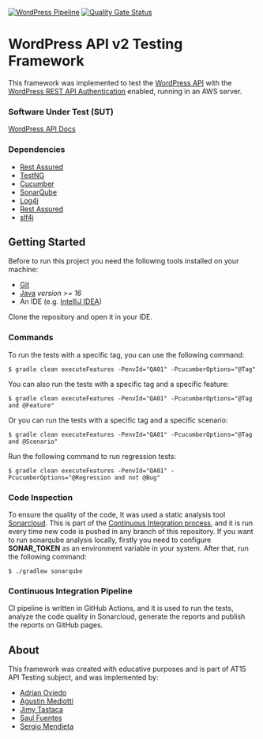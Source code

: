 [![WordPress Pipeline](https://github.com/AT15-TestNG/WordPress-API/actions/workflows/github-actions-pipeline.yml/badge.svg)](https://github.com/AT15-TestNG/WordPress-API/actions/workflows/github-actions-pipeline.yml)
[![Quality Gate Status](https://sonarcloud.io/api/project_badges/measure?project=wordpress-testng&metric=alert_status)](https://sonarcloud.io/summary/new_code?id=wordpress-testng)
# WordPress API v2 Testing Framework

This framework was implemented to test the [WordPress API](http://18.208.160.75/) with the [
WordPress REST API Authentication](https://developer.wordpress.org/rest-api/using-the-rest-api/authentication/) enabled, running in an AWS server.


### Software Under Test (SUT)

[WordPress API Docs](https://developer.wordpress.org/rest-api/reference/)

### Dependencies

* [Rest Assured](https://rest-assured.io/)
* [TestNG](https://testng.org/)
* [Cucumber](https://cucumber.io/)
* [SonarQube](https://www.sonarqube.org/)
* [Log4j](https://logging.apache.org/log4j/)
* [Rest Assured](https://rest-assured.io/)
* [slf4j](https://www.slf4j.org/)

## Getting Started

Before to run this project you need the following tools installed on your machine:
* [Git](https://git-scm.com/)
* [Java](https://www.java.com/) _version >= 16_
* An IDE (e.g. [IntelliJ IDEA](https://www.jetbrains.com/idea/))

Clone the repository and open it in your IDE.

### Commands

To run the tests with a specific tag, you can use the following command:
```
$ gradle clean executeFeatures -PenvId="QA01" -PcucumberOptions="@Tag"
```

You can also run the tests with a specific tag and a specific feature:
```
$ gradle clean executeFeatures -PenvId="QA01" -PcucumberOptions="@Tag and @Feature"
```

Or you can run the tests with a specific tag and a specific scenario:
```
$ gradle clean executeFeatures -PenvId="QA01" -PcucumberOptions="@Tag and @Scenario"
```


Run the following command to run regression tests:
```
$ gradle clean executeFeatures -PenvId="QA01" -PcucumberOptions="@Regression and not @Bug"
```


### Code Inspection
To ensure the quality of the code, It was used a static analysis tool [Sonarcloud](https://sonarcloud.io/code-quality).
This is part of the [Continuous Integration process](https://en.wikipedia.org/wiki/Continuous_integration), and it is 
run every time new code is pushed in any branch of this
repository.
If you want to run sonarqube analysis locally, firstly you need to configure **SONAR_TOKEN** as an environment variable
in your system. After that, run the following command:
```
$ ./gradlew sonarqube
```

### Continuous Integration Pipeline
CI pipeline is written in GitHub Actions, and it is used to run the tests, analyze the code quality in Sonarcloud, 
generate the reports and publish the reports on GitHub pages.

## About
This framework was created with educative purposes and is part of AT15 API Testing subject, and was implemented by:
* [Adrian Oviedo](adrian.oviedo@fundacion-jala.org)
* [Agustin Mediotti](agustin.mediotti@fundacion-jala.org)
* [Jimy Tastaca](jimy.tastaca@fundacion-jala.org)
* [Saul Fuentes](saul.fuentes@fundacion-jala.org)
* [Sergio Mendieta](sergio.mendieta@fundacion-jala.org)

